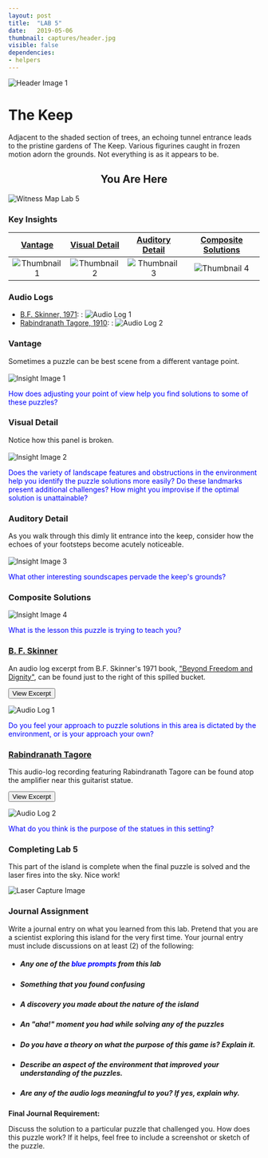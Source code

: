 ```yaml
---
layout: post
title:  "LAB 5"
date:   2019-05-06
thumbnail: captures/header.jpg
visible: false
dependencies:
- helpers
---
```



![Header Image 1](captures/header.jpg#header)
# The Keep

Adjacent to the shaded section of trees, an echoing tunnel entrance leads to the pristine gardens of The Keep. Various figurines caught in frozen motion adorn the grounds. Not everything is as it appears to be.

## <center>You Are Here</center>

![Witness Map Lab 5](captures/Witness_Map_Lab5.jpg#capture)

### Key Insights

| [Vantage](#vantage) | [Visual Detail](#visual-detail) | [Auditory Detail](#auditory-detail) | [Composite Solutions](#composite-solutions) |
|:-:|:-:|:-:|:-:|
|![Thumbnail 1](captures/insight_1.jpg#thumbnail)| ![Thumbnail 2](captures/insight_2.jpg#thumbnail)| ![Thumbnail 3](captures/insight_3.jpg#thumbnail)| ![Thumbnail 4](captures/insight_4.jpg#thumbnail)|

### Audio Logs

- [B.F. Skinner, 1971](#b-f-skinner):
: ![Audio Log 1](captures/audio_log_1.jpg#audio_log)
- [Rabindranath Tagore, 1910](#rabindranath-tagore):
: ![Audio Log 2](captures/audio_log_2.jpg#audio_log)

### Vantage
Sometimes a puzzle can be best scene from a different vantage point.
<br><br>
![Insight Image 1](captures/insight_1.jpg#capture)

<span style="color: blue">How does adjusting your point of view help you find solutions to some of these puzzles?</span>

### Visual Detail
Notice how this panel is broken.
<br><br>
![Insight Image 2](captures/insight_2.jpg#capture)

<span style="color: blue">Does the variety of landscape features and obstructions in the environment help you identify the puzzle solutions more easily? Do these landmarks present additional challenges? How might you improvise if the optimal solution is unattainable?</span>

### Auditory Detail
As you walk through this dimly lit entrance into the keep, consider how the echoes of your footsteps become acutely noticeable.
<br><br>
![Insight Image 3](captures/insight_3.jpg#capture)

<span style="color: blue">What other interesting soundscapes pervade the keep's grounds?</span>

### Composite Solutions

![Insight Image 4](captures/insight_4.jpg#capture)

<span style="color: blue">What is the lesson this puzzle is trying to teach you?</span>

### [B. F. Skinner](https://psychology.fas.harvard.edu/people/b-f-skinner)

An audio log excerpt from B.F. Skinner's 1971 book, ["Beyond Freedom and Dignity"](https://selfdefinition.org/psychology/BF-Skinner-Beyond-Freedom-&-Dignity-1971.pdf), can be found just to the right of this spilled bucket.

<button onclick="collapseExcerpt1()">View Excerpt</button>

<div id="excerpt1" style="display:none">
"In the traditional view a person is free.
He is autonomous in the sense that his behavior is uncaused...

That view, together with its associated practices,
must be re-examined when a scientific analysis

reveals unexpected controlling relations
between behavior and environment....

By questioning the control exercised by autonomous man
and demonstrating the control exercised by the environment,

a science of behavior also seems to question dignity or worth.

A person is responsible for his behavior,
not only in the sense that he may be
justly blamed or punished when he behaves badly,

but also in the sense that he is to be given credit
and admired for his achievements.

A scientific analysis shifts the credit as well as the blame
to the environment,
and traditional practices can then no longer be justified.

These are sweeping changes,
and those who are committed to traditional theories and practices
naturally resist them....

As the emphasis shifts to the environment,
the individual seems to be exposed
to a new kind of danger.

Who is to construct the controlling environment
and to what end?

Autonomous man presumably controls himself
in accordance with a built-in set of values;
and will it be good for those he controls?

Answers to questions of this sort are said, of course,
to call for value judgements."
<br>---<br>
B.F. Skinner, 1971
</div>

![Audio Log 1](captures/audio_log_1.jpg#capture)

<span style="color: blue">Do you feel your approach to puzzle solutions in this area is dictated by the environment, or is your approach your own?</span>

### [Rabindranath Tagore](https://www.nobelprize.org/prizes/literature/1913/tagore/biographical/)

This audio-log recording featuring Rabindranath Tagore can be found atop the amplifier near this guitarist statue.

<button onclick="collapseExcerpt2()">View Excerpt</button>

<div id="excerpt2" style="display:none">

I boasted among men that I had known you.

They see your pictures in all works of mine.
They come and ask me, "Who is he?"

I know not how to answer them.
I say, "Indeed, I cannot tell."

They blame me and they go away in scorn.
And you sit there smiling.

I put my tales of you into lasting songs.
The secret gushes out from my heart.

They come and ask me,
"Tell me all your meanings."

I know not how to answer them.
I say, "Ah, who knows what they mean!"

They smile and go away in utter scorn.
And you sit there smiling.
<br>---<br>
Rabindranath Tagore, 1910
</div>

![Audio Log 2](captures/audio_log_2.jpg#capture)

<span style="color: blue">What do you think is the purpose of the statues in this setting?</span>


### Completing Lab 5

This part of the island is complete when the final puzzle is solved and the laser fires into the sky. Nice work!

![Laser Capture Image](captures/laser_capture.jpg#capture)

### Journal Assignment

Write a journal entry on what you learned from this lab. Pretend that you are a scientist exploring this island for the very first time. Your journal entry must include discussions on at least (2) of the following:

- ##### Any one of the <span style="color: blue">blue prompts</span> from this lab
- ##### Something that you found confusing
- ##### A discovery you made about the nature of the island
- ##### An "aha!" moment you had while solving any of the puzzles
- ##### Do you have a theory on what the purpose of this game is? Explain it.
- ##### Describe an aspect of the environment that improved your understanding of the puzzles.
- ##### Are any of the audio logs meaningful to you? If yes, explain why.

**Final Journal Requirement:**

Discuss the solution to a particular puzzle that challenged you. How does this puzzle work? If it helps, feel free to include a screenshot or sketch of the puzzle.

<!-- As you reflect on your experiences in The Witness from this week, alongside class discussion, lecture, and readings, consider including responses to the <span style="color: blue">prompts in blue</span> as a starting point, as well as your own thoughts, questions, observations, and connections.

Contemplate including in your responses observations on the puzzle mechanics and game design of the environment in this week's section of puzzles. What interesting environmental clues and insights did you uncover in this area of the game? What lessons, or creative discoveries from previous island sections may have helped or hindered your completion of this week's challenges, and in what way did they effect your understanding of this week's puzzles?

Additionally, consider how responses can include your interpretation of in-game quotes from audio recorders and how these quotes might relate to puzzles or ideas from a certain area of The Witness island. Further steps could be taken to research the famous figures behind these audio recorder quotes to learn more about their backgrounds and how their philosophies intertwine with the lessons in this game. -->
